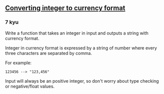 <h2><a href=https://www.codewars.com/kata/54e9554c92ad5650fe00022b/train/javascript target="_blank">Converting integer to currency format</a></h2><h3>7 kyu</h3><p>Write a function that takes an integer in input and outputs a string with currency format.</p><p>Integer in currency format is expressed by a string of number where every three characters are separated by comma. </p><p>For example:</p><pre><code>123456 --&gt; "123,456"</code></pre><p>Input will always be an positive integer, so don't worry about type checking or negative/float values.</p>